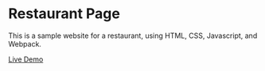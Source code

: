 # Restaurant Page

This is a sample website for a restaurant, using HTML, CSS, Javascript, and Webpack.

[Live Demo](https://marcaroni3d.github.io/restaurant-page/)
